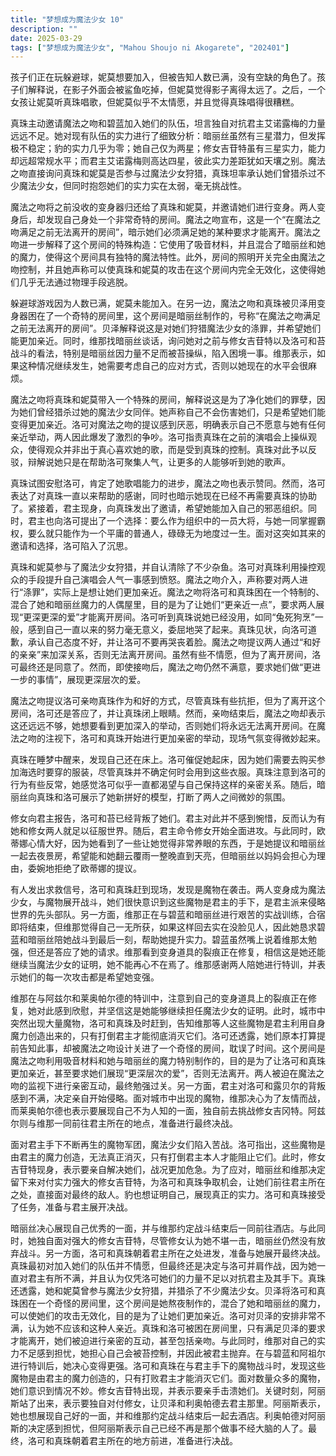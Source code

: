 ```yaml
---
title: "梦想成为魔法少女 10"
description: ""
date: 2025-03-29
tags: ["梦想成为魔法少女", "Mahou Shoujo ni Akogarete", "202401"]
---
```


孩子们正在玩躲避球，妮莫想要加入，但被告知人数已满，没有空缺的角色了。孩子们解释说，在影子外面会被鲨鱼吃掉，但妮莫觉得影子离得太远了。之后，一个女孩让妮莫听真珠唱歌，但妮莫似乎不太情愿，并且觉得真珠唱得很糟糕。

真珠主动邀请魔法之吻和碧蓝加入她们的队伍，坦言独自对抗君主艾诺露梅的力量远远不足。她对现有队伍的实力进行了细致分析：暗丽丝虽然有三星潜力，但发挥极不稳定；豹的实力几乎为零；她自己仅为两星；修女吉苷特虽有三星实力，能力却远超常规水平；而君主艾诺露梅则高达四星，彼此实力差距犹如天壤之别。魔法之吻直接询问真珠和妮莫是否参与过魔法少女狩猎，真珠坦率承认她们曾猎杀过不少魔法少女，但同时抱怨她们的实力实在太弱，毫无挑战性。

魔法之吻将之前没收的变身器归还给了真珠和妮莫，并邀请她们进行变身。两人变身后，却发现自己身处一个非常奇特的房间。魔法之吻宣布，这是一个“在魔法之吻满足之前无法离开的房间”，暗示她们必须满足她的某种要求才能离开。魔法之吻进一步解释了这个房间的特殊构造：它使用了吸音材料，并且混合了暗丽丝和她的魔力，使得这个房间具有独特的魔法特性。此外，房间的照明开关完全由魔法之吻控制，并且她声称可以使真珠和妮莫的攻击在这个房间内完全无效化，这使得她们几乎无法通过物理手段逃脱。

躲避球游戏因为人数已满，妮莫未能加入。在另一边，魔法之吻和真珠被贝泽用变身器困在了一个奇特的房间里，这个房间是暗丽丝制作的，号称“在魔法之吻满足之前无法离开的房间”。贝泽解释说这是对她们狩猎魔法少女的涤罪，并希望她们能更加亲近。同时，维那找暗丽丝谈话，询问她对之前与修女吉苷特以及洛可和苔战斗的看法，特别是暗丽丝因力量不足而被苔操纵，陷入困境一事。维那表示，如果这种情况继续发生，她需要考虑自己的应对方式，否则以她现在的水平会很麻烦。

魔法之吻将真珠和妮莫带入一个特殊的房间，解释说这是为了净化她们的罪孽，因为她们曾经猎杀过她的魔法少女同伴。她声称自己不会伤害她们，只是希望她们能变得更加亲近。洛可对魔法之吻的提议感到厌恶，明确表示自己不愿意与她有任何亲近举动，两人因此爆发了激烈的争吵。洛可指责真珠在之前的演唱会上操纵观众，使得观众并非出于真心喜欢她的歌，而是受到真珠的控制。真珠对此予以反驳，辩解说她只是在帮助洛可聚集人气，让更多的人能够听到她的歌声。

真珠试图安慰洛可，肯定了她歌唱能力的进步，魔法之吻也表示赞同。然而，洛可表达了对真珠一直以来帮助的感谢，同时也暗示她现在已经不再需要真珠的协助了。紧接着，君主现身，向真珠发出了邀请，希望她能加入自己的邪恶组织。同时，君主也向洛可提出了一个选择：要么作为组织中的一员大将，与她一同掌握霸权，要么就只能作为一个平庸的普通人，碌碌无为地度过一生。面对这突如其来的邀请和选择，洛可陷入了沉思。

真珠和妮莫参与了魔法少女狩猎，并自认清除了不少杂鱼。洛可对真珠利用操控观众的手段提升自己演唱会人气一事感到愤怒。魔法之吻介入，声称要对两人进行“涤罪”，实际上是想让她们更加亲近。魔法之吻将洛可和真珠困在一个特制的、混合了她和暗丽丝魔力的人偶屋里，目的是为了让她们“更亲近一点”，要求两人展现“更深更深的爱”才能离开房间。洛可听到真珠说她已经没用，如同“兔死狗烹”一般，感到自己一直以来的努力毫无意义，委屈地哭了起来。真珠见状，向洛可道歉，承认自己态度不好，并让洛可不要再哭丧着脸。魔法之吻提议两人通过“和好的亲亲”来加深关系，否则无法离开房间。虽然有些不情愿，但为了离开房间，洛可最终还是同意了。然而，即使接吻后，魔法之吻仍然不满意，要求她们做“更进一步的事情”，展现更深层次的爱。

魔法之吻提议洛可亲吻真珠作为和好的方式，尽管真珠有些抗拒，但为了离开这个房间，洛可还是答应了，并让真珠闭上眼睛。然而，亲吻结束后，魔法之吻却表示这还远远不够，她想要看到更加深入的举动，否则她们将永远无法离开房间。在魔法之吻的注视下，洛可和真珠开始进行更加亲密的举动，现场气氛变得微妙起来。

真珠在睡梦中醒来，发现自己还在床上。洛可催促她起床，因为她们需要去购买参加海选时要穿的服装，尽管真珠并不确定何时会用到这些衣服。真珠注意到洛可的行为有些反常，她感觉洛可似乎一直都渴望与自己保持这样的亲密关系。随后，暗丽丝向真珠和洛可展示了她新拼好的模型，打断了两人之间微妙的氛围。

修女向君主报告，洛可和苔已经背叛了她们。君主对此并不感到惋惜，反而认为有她和修女两人就足以征服世界。随后，君主命令修女开始全面进攻。与此同时，欧蒂娜心情大好，因为她看到了一些让她觉得非常养眼的东西，于是她提议和暗丽丝一起去夜景房，希望能和她翻云覆雨一整晚直到天亮，但暗丽丝以妈妈会担心为理由，委婉地拒绝了欧蒂娜的提议。

有人发出求救信号，洛可和真珠赶到现场，发现是魔物在袭击。两人变身成为魔法少女，与魔物展开战斗，她们很快意识到这些魔物是君主的手下，是君主派来侵略世界的先头部队。另一方面，维那正在与碧蓝和暗丽丝进行艰苦的实战训练，合宿即将结束，但维那觉得自己一无所获，如果这样回去实在没脸见人，因此她恳求碧蓝和暗丽丝陪她战斗到最后一刻，帮助她提升实力。碧蓝虽然嘴上说着维那太勉强，但还是答应了她的请求。维那看到变身道具的裂痕正在修复，相信这是她还能继续当魔法少女的证明，她不能再心不在焉了。维那感谢两人陪她进行特训，并表示她们的每一次攻击都是希望她变强。

维那在与阿兹尔和莱奥帕尔德的特训中，注意到自己的变身道具上的裂痕正在修复，她对此感到欣慰，并坚信这是她能够继续担任魔法少女的证明。此时，城市中突然出现大量魔物，洛可和真珠及时赶到，告知维那等人这些魔物是君主利用自身魔力创造出来的，只有打倒君主才能彻底消灭它们。洛可还透露，她们原本打算提前告知此事，却被魔法之吻设计关进了一个奇怪的房间，耽误了时间。这个房间是魔法之吻利用吸音材料和她与暗丽丝的魔力特别制作的，目的是为了让洛可和真珠更加亲近，甚至要求她们展现“更深层次的爱”，否则无法离开。两人被迫在魔法之吻的监视下进行亲密互动，最终勉强过关。另一方面，君主对洛可和露贝尔的背叛感到不满，决定亲自开始侵略。面对城市中出现的魔物，维那决心为了友情而战，而莱奥帕尔德也表示要展现自己不为人知的一面，独自前去挑战修女吉冈特。阿兹尔则与维那一同前往君主所在的地点，准备进行最终决战。

面对君主手下不断再生的魔物军团，魔法少女们陷入苦战。洛可指出，这些魔物是由君主的魔力创造，无法真正消灭，只有打倒君主本人才能阻止它们。此时，修女吉苷特现身，表示要亲自解决她们，战况更加危急。为了应对，暗丽丝和维那决定留下来对付实力强大的修女吉苷特，为洛可和真珠争取机会，让她们前往君主所在之处，直接面对最终的敌人。豹也想证明自己，展现真正的实力。洛可和真珠接受了任务，准备与君主展开决战。

暗丽丝决心展现自己优秀的一面，并与维那约定战斗结束后一同前往酒店。与此同时，她独自面对强大的修女吉苷特，尽管修女认为她不堪一击，暗丽丝仍然没有放弃战斗。另一方面，洛可和真珠朝着君主所在之处进发，准备与她展开最终决战。真珠最初对加入她们的队伍并不情愿，但最终还是决定与洛可并肩作战，因为她一直对君主有所不满，并且认为仅凭洛可她们的力量不足以对抗君主及其手下。真珠还透露，她和妮莫曾参与魔法少女狩猎，并猎杀了不少魔法少女。贝泽将洛可和真珠困在一个奇怪的房间里，这个房间是她熬夜制作的，混合了她和暗丽丝的魔力，可以使她们的攻击无效化，目的是为了让她们更加亲近。洛可对贝泽的安排非常不满，认为她不应该和这种人亲近。真珠和洛可被困在房间里，只有满足贝泽的要求才能离开，她们被迫进行亲密的互动，甚至包括亲吻。与此同时，维那对自己的实力不足感到担忧，她担心自己会被苔控制，并因此被君主抛弃。在与碧蓝和阿祖尔进行特训后，她决心变得更强。洛可和真珠在与君主手下的魔物战斗时，发现这些魔物是由君主的魔力创造的，只有打败君主才能消灭它们。面对数量众多的魔物，她们意识到情况不妙。修女吉苷特出现，并表示要亲手击溃她们。关键时刻，阿丽斯站了出来，表示要独自对付修女，让贝泽和利奥帕德去君主那里。阿丽斯表示，她也想展现自己好的一面，并和维那约定战斗结束后一起去酒店。利奥帕德对阿丽斯的决定感到担忧，但阿丽斯表示自己已经不再是那个做事不经大脑的人了。最终，洛可和真珠朝着君主所在的地方前进，准备进行决战。